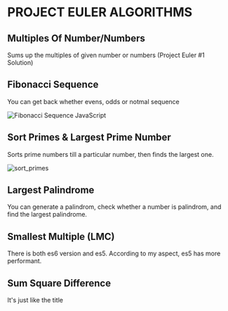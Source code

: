 # PROJECT EULER ALGORITHMS

## Multiples Of Number/Numbers
Sums up the multiples of given number or numbers (Project Euler #1 Solution)  

## Fibonacci Sequence
You can get back whether evens, odds or notmal sequence  

![Fibonacci Sequence JavaScript](https://i.hizliresim.com/4j9zb09.png)

## Sort Primes & Largest Prime Number
Sorts prime numbers till a particular number, then finds the largest one.

![sort_primes](https://github.com/ademmeral/Algorithms/assets/107725052/d1032995-b74f-4b01-a4ec-47fa9ef375a3)

## Largest Palindrome
You can generate a palindrom, check whether a number is palindrom, and find the largest palindrome.

## Smallest Multiple (LMC)
There is both es6 version and es5. According to my aspect, es5 has more performant.

## Sum Square Difference
It's just like the title